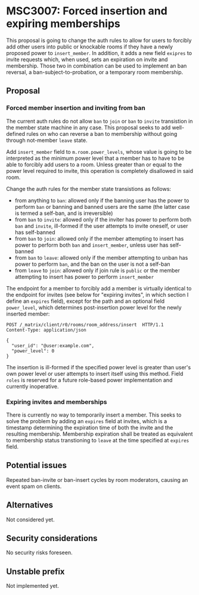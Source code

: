 # MSC3007: Forced insertion and expiring memberships

This proposal is going to change the auth rules to allow for users to forcibly add other users into
public or knockable rooms if they have a newly proposed power to `insert_member`. In addition,
it adds a new field `exipres` to invite requests which, when used, sets an expiration on invite and
membership. Those two in combination can be used to implement an ban reversal, a ban-subject-to-probation,
or a temporary room membership.

## Proposal

### Forced member insertion and inviting from ban

The current auth rules do not allow `ban` to `join` or `ban` to `invite` transistion in the member
state machine in any case. This proposal seeks to add well-defined rules on who can reverse a ban to
membership without going through not-member `leave` state.

Add `insert_member` field to `m.room.power_levels`, whose value is going to be interpreted as
the minimum power level that a member has to have to be able to forcibly add users to a room.
Unless greater than or equal to the power level required to invite, this operation is completely
disallowed in said room.

Change the auth rules for the member state transistions as follows:
* from anything to `ban`: allowed only if the banning user has the power to perform `ban` or banning
and banned users are the same (the latter case is termed a self-ban, and is irreversible)
* from `ban` to `invite`: allowed only if the inviter has power to perform both `ban` and `invite`,
ill-formed if the user attempts to invite oneself, or user has self-banned
* from `ban` to `join`: allowed only if the member attempting to insert has power to perform
both `ban` and `insert_member`, unless user has self-banned
* from `ban` to `leave`: allowed only if the member attempting to unban has power to perform `ban`,
and the ban on the user is not a self-ban
* from `leave` to `join`: allowed only if join rule is `public` or the member attempting to insert
has power to perform `insert_member`

The endpoint for a member to forcibly add a member is virtually identical to the endpoint for invites
(see below for "expiring invites", in which section I define an `expires` field), except for the path
and an optional field `power_level`, which determines post-insertion power level for
the newly inserted member:

```
POST /_matrix/client/r0/rooms/room_address/insert  HTTP/1.1
Content-Type: application/json

{
  "user_id": "@user:example.com",
  "power_level": 0 
}
```
The insertion is ill-formed if the specified power level is greater than user's own power level or
user attempts to insert itself using this method. Field `roles` is reserved for a future role-based
power implementation and currently inoperative.

### Expiring invites and memberships

There is currently no way to temporarily insert a member. This seeks to solve the problem by adding
an `expires` field at invites, which is a timestamp determining the expiration time of both
the invite and the resulting membership. Membership expiration shall be treated as equivalent to
membership status transtioning to `leave` at the time specified at `expires` field.

## Potential issues

Repeated ban-invite or ban-insert cycles by room moderators, causing an event spam on clients.

## Alternatives

Not considered yet.

## Security considerations

No security risks foreseen.

## Unstable prefix

Not implemented yet.
